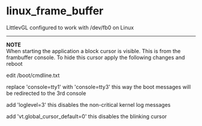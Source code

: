 # linux_frame_buffer  
LittlevGL configured to work with /dev/fb0 on Linux  
  
  
---
**NOTE**  
When starting the application a block cursor is visible.
This is from the frambuffer console. To hide this cursor apply the following changes and reboot

edit /boot/cmdline.txt 

replace 
'console=tty1' with 'console=tty3' 
this way  the boot messages will be redirected to the 3rd console

add 
'loglevel=3' 
this disables the non-critical kernel log messages

add 
'vt.global_cursor_default=0' 
this disables the blinking cursor
